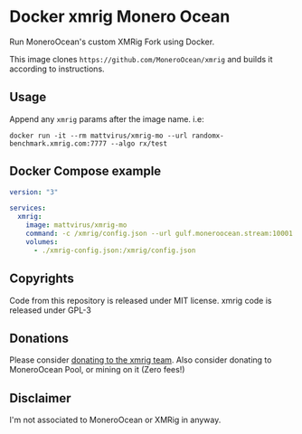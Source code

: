 # Docker xmrig Monero Ocean

Run MoneroOcean's custom XMRig Fork using Docker.

This image clones `https://github.com/MoneroOcean/xmrig` and builds it according to instructions.

## Usage

Append any `xmrig` params after the image name. i.e:

```shell
docker run -it --rm mattvirus/xmrig-mo --url randomx-benchmark.xmrig.com:7777 --algo rx/test
```

## Docker Compose example

```yaml
version: "3"

services:
  xmrig:
    image: mattvirus/xmrig-mo
    command: -c /xmrig/config.json --url gulf.moneroocean.stream:10001 --coin monero
    volumes:
      - ./xmrig-config.json:/xmrig/config.json
```

## Copyrights

Code from this repository is released under MIT license.
xmrig code is released under GPL-3

## Donations

Please consider [donating to the xmrig team](https://github.com/xmrig/xmrig#donations).
Also consider donating to MoneroOcean Pool, or mining on it (Zero fees!)

## Disclaimer

I'm not associated to MoneroOcean or XMRig in anyway.
